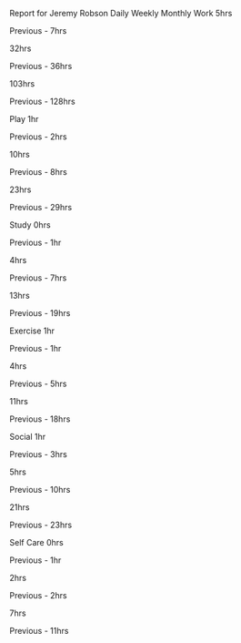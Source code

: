 Report for Jeremy Robson Daily Weekly Monthly Work 5hrs

<!-- daily -->

Previous - 7hrs

<!-- daily -->

32hrs

<!-- weekly -->

Previous - 36hrs

<!-- weekly -->

103hrs

<!-- monthly -->

Previous - 128hrs

<!-- monthly -->

Play 1hr

<!-- daily -->

Previous - 2hrs

<!-- daily -->

10hrs

<!-- weekly -->

Previous - 8hrs

<!-- weekly -->

23hrs

<!-- monthly -->

Previous - 29hrs

<!-- monthly -->

Study 0hrs

<!-- daily -->

Previous - 1hr

<!-- daily -->

4hrs

<!-- weekly -->

Previous - 7hrs

<!-- weekly -->

13hrs

<!-- monthly -->

Previous - 19hrs

<!-- monthly -->

Exercise 1hr

<!-- daily -->

Previous - 1hr

<!-- daily -->

4hrs

<!-- weekly -->

Previous - 5hrs

<!-- weekly -->

11hrs

<!-- monthly -->

Previous - 18hrs

<!-- monthly -->

Social 1hr

<!-- daily -->

Previous - 3hrs

<!-- daily -->

5hrs

<!-- weekly -->

Previous - 10hrs

<!-- weekly -->

21hrs

<!-- monthly -->

Previous - 23hrs

<!-- monthly -->

Self Care 0hrs

<!-- daily -->

Previous - 1hr

<!-- daily -->

2hrs

<!-- weekly -->

Previous - 2hrs

<!-- weekly -->

7hrs

<!-- monthly -->

Previous - 11hrs

<!-- monthly -->
